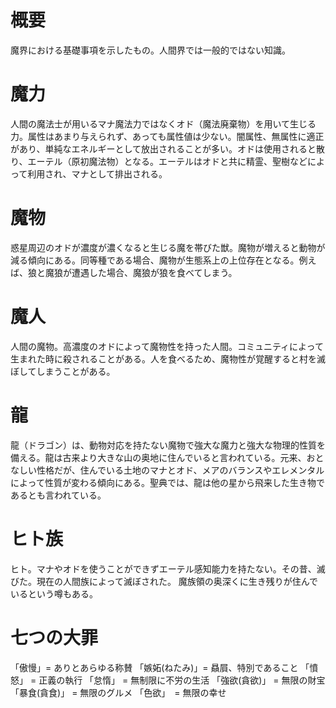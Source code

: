 # 概要
魔界における基礎事項を示したもの。人間界では一般的ではない知識。

# 魔力
人間の魔法士が用いるマナ魔法力ではなくオド（魔法廃棄物）を用いて生じる力。属性はあまり与えられず、あっても属性値は少ない。闇属性、無属性に適正があり、単純なエネルギーとして放出されることが多い。オドは使用されると散り、エーテル（原初魔法物）となる。エーテルはオドと共に精霊、聖樹などによって利用され、マナとして排出される。

# 魔物
惑星周辺のオドが濃度が濃くなると生じる魔を帯びた獣。魔物が増えると動物が減る傾向にある。同等種である場合、魔物が生態系上の上位存在となる。例えば、狼と魔狼が遭遇した場合、魔狼が狼を食べてしまう。

# 魔人
人間の魔物。高濃度のオドによって魔物性を持った人間。コミュニティによって生まれた時に殺されることがある。人を食べるため、魔物性が覚醒すると村を滅ぼしてしまうことがある。

# 龍
龍（ドラゴン）は、動物対応を持たない魔物で強大な魔力と強大な物理的性質を備える。龍は古来より大きな山の奥地に住んでいると言われている。元来、おとなしい性格だが、住んでいる土地のマナとオド、メアのバランスやエレメンタルによって性質が変わる傾向にある。聖典では、龍は他の星から飛来した生き物であるとも言われている。

# ヒト族
ヒト。マナやオドを使うことができずエーテル感知能力を持たない。その昔、滅びた。現在の人間族によって滅ぼされた。
魔族領の奥深くに生き残りが住んでいるという噂もある。

# 七つの大罪
「傲慢」= ありとあらゆる称賛
「嫉妬(ねたみ)」= 贔屓、特別であること
「憤怒」 = 正義の執行
「怠惰」 = 無制限に不労の生活
「強欲(貪欲)」 = 無限の財宝
「暴食(貪食)」 = 無限のグルメ
「色欲」　= 無限の幸せ
